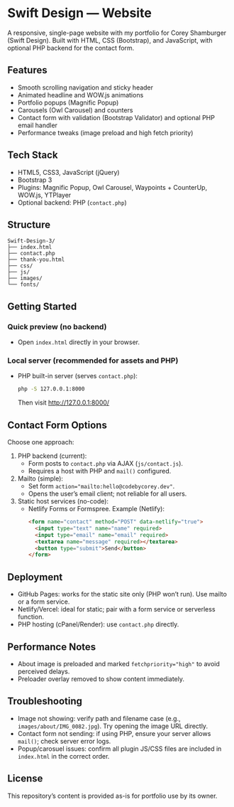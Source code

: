 # Swift Design — Website

A responsive, single-page website with my portfolio for Corey Shamburger (Swift Design). Built with HTML, CSS (Bootstrap), and JavaScript, with optional PHP backend for the contact form.

## Features
- Smooth scrolling navigation and sticky header
- Animated headline and WOW.js animations
- Portfolio popups (Magnific Popup)
- Carousels (Owl Carousel) and counters
- Contact form with validation (Bootstrap Validator) and optional PHP email handler
- Performance tweaks (image preload and high fetch priority)

## Tech Stack
- HTML5, CSS3, JavaScript (jQuery)
- Bootstrap 3
- Plugins: Magnific Popup, Owl Carousel, Waypoints + CounterUp, WOW.js, YTPlayer
- Optional backend: PHP (`contact.php`)

## Structure
```
Swift-Design-3/
├── index.html
├── contact.php
├── thank-you.html
├── css/
├── js/
├── images/
└── fonts/
```

## Getting Started
### Quick preview (no backend)
- Open `index.html` directly in your browser.

### Local server (recommended for assets and PHP)
- PHP built-in server (serves `contact.php`):
  ```sh
  php -S 127.0.0.1:8000
  ```
  Then visit http://127.0.0.1:8000/

## Contact Form Options
Choose one approach:
1. PHP backend (current):
   - Form posts to `contact.php` via AJAX (`js/contact.js`).
   - Requires a host with PHP and `mail()` configured.
2. Mailto (simple):
   - Set form `action="mailto:hello@codebycorey.dev"`.
   - Opens the user’s email client; not reliable for all users.
3. Static host services (no-code):
   - Netlify Forms or Formspree. Example (Netlify):
     ```html
     <form name="contact" method="POST" data-netlify="true">
       <input type="text" name="name" required>
       <input type="email" name="email" required>
       <textarea name="message" required></textarea>
       <button type="submit">Send</button>
     </form>
     ```

## Deployment
- GitHub Pages: works for the static site only (PHP won’t run). Use mailto or a form service.
- Netlify/Vercel: ideal for static; pair with a form service or serverless function.
- PHP hosting (cPanel/Render): use `contact.php` directly.

## Performance Notes
- About image is preloaded and marked `fetchpriority="high"` to avoid perceived delays.
- Preloader overlay removed to show content immediately.

## Troubleshooting
- Image not showing: verify path and filename case (e.g., `images/about/IMG_0082.jpg`). Try opening the image URL directly.
- Contact form not sending: if using PHP, ensure your server allows `mail()`; check server error logs.
- Popup/carosuel issues: confirm all plugin JS/CSS files are included in `index.html` in the correct order.

## License
This repository’s content is provided as-is for portfolio use by its owner.
